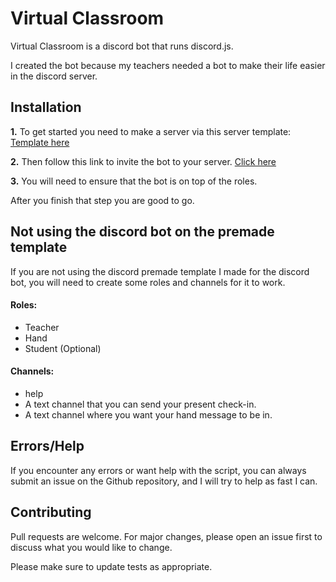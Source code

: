 # Virtual Classroom

Virtual Classroom is a discord bot that runs discord.js.

I created the bot because my teachers needed a bot to make their life easier in the discord server.

## Installation
**1.** To get started you need to make a server via this server template: [Template here](https://discord.new/Aw9nWfkf9Pfq)

**2.** Then follow this link to invite the bot to your server.
[Click here](https://discordapp.com/oauth2/authorize?client_id=694225044741816320&scope=bot&permissions=2146958847)

**3.** You will need to ensure that the bot is on top of the roles.

After you finish that step you are good to go.


## Not using the discord bot on the premade template

If you are not using the discord premade template I made for the discord bot, you will need to create some roles and channels for it to work.

#### Roles:
- Teacher
- Hand
- Student (Optional)

#### Channels:
- help
- A text channel that you can send your present check-in.
- A text channel where you want your hand message to be in.

## Errors/Help
If you encounter any errors or want help with the script, you can always submit an issue on the Github repository, and I will try to help as fast I can.

## Contributing
Pull requests are welcome. For major changes, please open an issue first to discuss what you would like to change.

Please make sure to update tests as appropriate.
